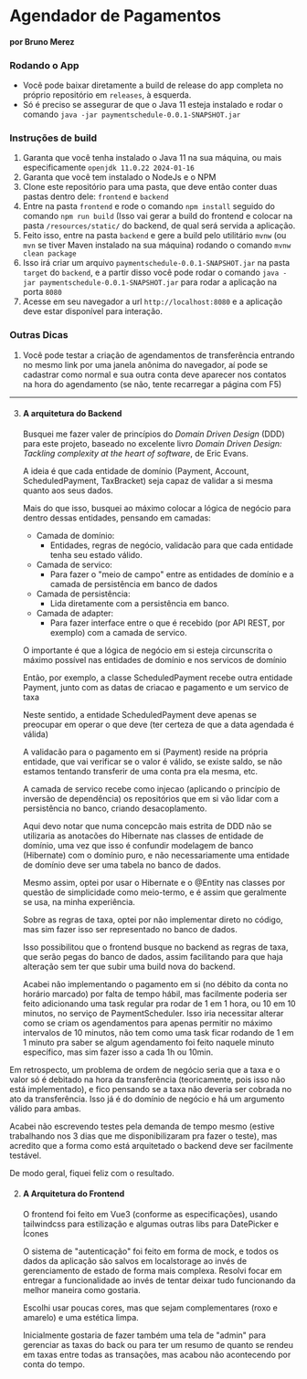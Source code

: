 # Agendador de Pagamentos
#### por Bruno Merez

### Rodando o App

- Você pode baixar diretamente a build de release do app completa no próprio repositório em `releases`, à esquerda.
- Só é preciso se assegurar de que o Java 11 esteja instalado e rodar o comando `java -jar paymentschedule-0.0.1-SNAPSHOT.jar`


### Instruções de build

1. Garanta que você tenha instalado o Java 11 na sua máquina, ou mais especificamente `openjdk 11.0.22 2024-01-16`
2. Garanta que você tem instalado o NodeJs e o NPM
3. Clone este repositório para uma pasta, que deve então conter duas pastas dentro dele: `frontend` e `backend`
4. Entre na pasta `frontend` e rode o comando `npm install` seguido do comando `npm run build` (Isso vai gerar a build do frontend e colocar na pasta `/resources/static/` do backend, de qual será servida a aplicação.
5. Feito isso, entre na pasta `backend` e gere a build pelo utilitário `mvnw` (ou `mvn` se tiver Maven instalado na sua máquina) rodando o comando `mvnw clean package`
6. Isso irá criar um arquivo `paymentschedule-0.0.1-SNAPSHOT.jar` na pasta `target` do `backend`, e a partir disso você pode rodar o comando `java -jar paymentschedule-0.0.1-SNAPSHOT.jar` para rodar a aplicação na porta `8080`
7. Acesse em seu navegador a url `http://localhost:8080` e a aplicação deve estar disponível para interação.

### Outras Dicas

1. Você pode testar a criação de agendamentos de transferência entrando no mesmo link por uma janela anônima do navegador, aí pode se cadastrar como normal e sua outra conta deve aparecer nos contatos na hora do agendamento (se não, tente recarregar a página com F5)

---

3. #### A arquitetura do Backend

    Busquei me fazer valer de princípios do _Domain Driven Design_ (DDD) para este projeto, baseado no excelente livro _Domain Driven Design: Tackling complexity at the heart of software_, de Eric Evans.
    
    A ideia é que cada entidade de domínio (Payment, Account, ScheduledPayment, TaxBracket) seja capaz de validar a si mesma quanto aos seus dados.
	
	Mais do que isso, busquei ao máximo colocar a lógica de negócio para dentro dessas entidades, pensando em camadas:
    - Camada de domínio:
      - Entidades, regras de negócio, validacão para que cada entidade tenha seu estado válido.
    - Camada de servico:
      - Para fazer o "meio de campo" entre as entidades de domínio e a camada de persistência em banco de dados
    - Camada de persistência:
        - Lida diretamente com a persistência em banco.
    - Camada de adapter:
      - Para fazer interface entre o que é recebido (por API REST, por exemplo) com a camada de servico.

    O importante é que a lógica de negócio em si esteja circunscrita o máximo possível nas entidades de domínio e nos servicos de domínio

    Então, por exemplo, a classe ScheduledPayment recebe outra entidade Payment, junto com as datas de criacao e pagamento e um servico de taxa

    Neste sentido, a entidade ScheduledPayment deve apenas se preocupar em operar o que deve (ter certeza de que a data agendada é válida)

    A validacão para o pagamento em si (Payment) reside na própria entidade, que vai verificar se o valor é válido, se existe saldo, se não estamos tentando transferir de uma conta pra ela mesma, etc.

    A camada de servico recebe como injecao (aplicando o princípio de inversão de dependência) os repositórios que em si vão lidar com a persistência no banco, criando desacoplamento.

    Aqui devo notar que numa concepcão mais estrita de DDD não se utilizaria as anotacões do Hibernate nas classes de entidade de domínio, uma vez que isso é confundir modelagem de banco (Hibernate) com o domínio puro, e não necessariamente uma entidade de domínio deve ser uma tabela no banco de dados.

    Mesmo assim, optei por usar o Hibernate e o @Entity nas classes por questão de simplicidade como meio-termo, e é assim que geralmente se usa, na minha experiência.

    Sobre as regras de taxa, optei por não implementar direto no código, mas sim fazer isso ser representado no banco de dados.
	
	Isso possibilitou que o frontend busque no backend as regras de taxa, que serão pegas do banco de dados, assim facilitando para que haja alteração sem ter que subir uma build nova do backend.

	Acabei não implementando o pagamento em si (no débito da conta no horário marcado) por falta de tempo hábil, mas facilmente poderia ser feito adicionando uma task regular pra rodar de 1 em 1 hora, ou 10 em 10 minutos, no serviço de PaymentScheduler. Isso iria necessitar alterar como se criam os agendamentos para apenas permitir no máximo intervalos de 10 minutos, não tem como uma task ficar rodando de 1 em 1 minuto pra saber se algum agendamento foi feito naquele minuto específico, mas sim fazer isso a cada 1h ou 10min.

Em retrospecto, um problema de ordem de negócio seria que a taxa e o valor só é debitado na hora da transferência (teoricamente, pois isso não está implementado), e fico pensando se a taxa não deveria ser cobrada no ato da transferência. Isso já é do domínio de negócio e há um argumento válido para ambas.

Acabei não escrevendo testes pela demanda de tempo mesmo (estive trabalhando nos 3 dias que me disponibilizaram pra fazer o teste), mas acredito que a forma como está arquitetado o backend deve ser facilmente testável.

De modo geral, fiquei feliz com o resultado.

2. #### A Arquitetura do Frontend

	O frontend foi feito em Vue3 (conforme as especificações), usando tailwindcss para estilização e algumas outras libs para DatePicker e Ícones

	O sistema de "autenticação" foi feito em forma de mock, e todos os dados da aplicação são salvos em localstorage ao invés de gerenciamento de estado de forma mais complexa. Resolvi focar em entregar a funcionalidade ao invés de tentar deixar tudo funcionando da melhor maneira como gostaria.

	Escolhi usar poucas cores, mas que sejam complementares (roxo e amarelo) e uma estética limpa.
	
	Inicialmente gostaria de fazer também uma tela de "admin" para gerenciar as taxas do back ou para ter um resumo de quanto se rendeu em taxas entre todas as transações, mas acabou não acontecendo por conta do tempo.



